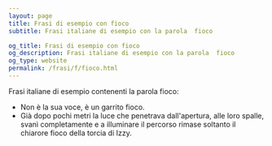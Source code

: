 ```yaml
---
layout: page
title: Frasi di esempio con fioco 
subtitle: Frasi italiane di esempio con la parola  fioco

og_title: Frasi di esempio con fioco 
og_description: Frasi italiane di esempio con la parola  fioco
og_type: website
permalink: /frasi/f/fioco.html
---
```


Frasi italiane di esempio contenenti la parola fioco:


- Non è la sua voce, è un garrito fioco.
- Già dopo pochi metri la luce che penetrava dall'apertura, alle loro spalle, svanì completamente e a illuminare il percorso rimase soltanto il chiarore fioco della torcia di Izzy.
